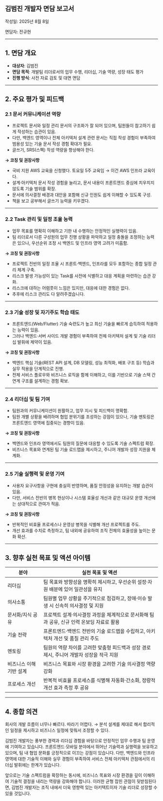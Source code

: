 ## 김범진 개발자 면담 보고서

작성일: 2025년 8월 8일

면담자: 전규현

---

## 1. 면담 개요

- **대상자**: 김범진
- **면담 목적**: 개발팀 리더로서의 업무 수행, 리더십, 기술 역량, 성장 태도 평가
- **진행 방식**: 사전 자료 검토 및 대면 면담

---

## 2. 주요 평가 및 피드백

### 2.1 문서 커뮤니케이션 역량

- 프로젝트 문서와 일정 관리 문서의 구조화가 잘 되어 있으며, 팀원들이 참고하기 쉽게 작성하는 습관이 있음.
- 다만, 백엔드 영역이나 전체 아키텍처 설계 관련 문서는 직접 작성 경험이 부족하여 범용성 있는 기술 문서 작성 경험 확대가 필요.
- 글쓰기, SRS(스펙) 작성 역량을 향상해야 한다.

**→ 코칭 및 권장사항**

- 국비 지원 AWS 교육을 신청했다. 토요일 5주 교육임 → 이건 AWS 인프라 교육이다.
- 설계·아키텍처 문서 작성 경험을 늘리고, 문서 내용이 프론트엔드 중심에 치우치지 않도록 기술 범위를 확장.
- 문서에 의사결정 배경과 대안을 포함해 신규 인원도 쉽게 이해할 수 있도록 구성.
- 책을 보고 공부해서 글쓰기 능력을 키우겠다.

---

### 2.2 Task 관리 및 일정 조율 능력

- 업무 목표를 명확히 이해하고 기한 내 수행하는 안정적인 실행력이 있음.
- 팀 리더로서 다른 구성원의 업무 진행 상황을 파악하고 일정 충돌을 조정하는 능력은 있으나, 우선순위 조정 시 백엔드 및 인프라 영역 고려가 미흡함.

**→ 코칭 및 권장사항**

- 프로젝트 전반의 일정 조율 시 프론트·백엔드, 인프라를 모두 포함하는 종합 일정 관리 체계 구축.
- 리스크 발생 가능성이 있는 Task를 사전에 식별하고 대응 계획을 마련하는 습관 강화.
- 리스크에 대하는 어렴풋이 느낌은 있지만, 대응에 대한 경험은 없다.
- 추후에 리스크 관리도 다 알려주겠습니다.

---

### 2.3 기술 성장 및 자기주도 학습 태도

- 프론트엔드(Web/Flutter) 기술 숙련도가 높고 최신 기술을 빠르게 습득하여 적용하는 능력이 있음.
- 그러나 백엔드·서버 사이드 개발 경험이 부족하여 전체 아키텍처 설계 및 기술 리더십 발휘에 제약이 있음.

**→ 코칭 및 권장사항**

- 백엔드 핵심 기술(REST API 설계, DB 모델링, 성능 최적화, 배포 구조 등) 학습과 실무 적용을 단계적으로 진행.
- 전체 서비스 플로우와 비즈니스 로직을 함께 이해하고, 이를 기반으로 기술 스택 간 연계 구조를 설계하는 경험 확보.

---

### 2.4 리더십 및 팀 기여

- 팀원과의 커뮤니케이션이 원활하고, 업무 지시 및 피드백이 명확함.
- 팀원 개별 상황을 배려하며 협업 분위기를 조성하는 강점이 있으나, 기술 멘토링은 프론트엔드 영역에 집중되는 경향이 있음.

**→ 코칭 및 권장사항**

- 백엔드와 인프라 영역에서도 팀원의 질문에 대응할 수 있도록 기술 스펙트럼 확장.
- 비즈니스 목표와 연계된 팀 기술 로드맵을 제시하고, 주니어 개발자 성장 지원을 체계화.

---

### 2.5 기술 실행력 및 운영 기여

- 사용자 요구사항을 구현에 충실히 반영하며, 품질 안정성을 유지하는 개발 습관이 있음.
- 다만, 서비스 전반의 병목 현상이나 시스템 효율성 개선과 같은 대규모 운영 개선에는 상대적으로 관여가 적음.

**→ 코칭 및 권장사항**

- 반복적인 비효율 프로세스나 운영상 병목을 식별해 개선 프로젝트를 주도.
- 개선 효과를 수치로 측정하고, 팀 내외에 공유하여 조직 전체의 효율성을 높이는 문화 확산.

---

## 3. 향후 실천 목표 및 액션 아이템

| 분야                    | 실천 목표 및 액션                                                                         |
| ----------------------- | ----------------------------------------------------------------------------------------- |
| 리더십                  | 팀 목표와 방향성을 명확히 제시하고, 우선순위 설정·자원 배분에 있어 일관성을 유지          |
| 의사소통                | 팀원별 업무 상황을 주기적으로 점검하고, 장애·이슈 발생 시 신속히 의사결정 및 지원         |
| 문서화/지식 공유        | 프로젝트 설계·의사결정 과정을 체계적으로 문서화해 팀과 공유, 신규 인력 온보딩 자료로 활용 |
| 기술 전략               | 프론트엔드·백엔드 전반의 기술 로드맵을 수립하고, 아키텍처 개선 및 품질 관리 주도          |
| 멘토링                  | 팀원의 역량 차이를 고려한 맞춤형 피드백과 성장 경로 제시, 주니어 개발자 성장을 적극 지원  |
| 비즈니스 이해 기반 설계 | 비즈니스 목표와 시장 환경을 고려한 기술 의사결정 역량 강화                                |
| 프로세스 개선           | 반복적 비효율 프로세스를 식별해 자동화·간소화, 정량적 개선 효과 측정 후 공유              |

---

## 4. 종합 의견

회사의 개발 흐름이 너무나 빠르다. 따라기 어렵다. → 분석 설계를 제대로 해서 합리적인 일정을 제시하고 비즈니스 일정에 맞춰서 조정할 수 있다.

김범진 개발자는 풍부한 경력과 리더십 경험을 바탕으로 안정적인 업무 수행과 팀 운영에 기여하고 있습니다. 프론트엔드·모바일 분야에서 뛰어난 기술력과 실행력을 보유하고 있으며, 팀 내 협업 문화를 긍정적으로 이끄는 강점이 있습니다. 다만, 백엔드와 인프라 영역에 대한 기술적 이해와 실무 경험이 부족하여 서비스 전체 아키텍처 관점에서의 리더십 발휘에는 한계가 있습니다.

앞으로는 기술 스펙트럼을 확장하는 동시에, 비즈니스 목표와 시장 환경을 깊이 이해하여 기술적 결정을 내리는 역량을 강화해야 합니다. 이러한 균형 잡힌 관점이 뒷받침된다면, 김범진 개발자는 조직 내에서 더욱 영향력 있는 아키텍트이자 기술 리더로 성장할 수 있을 것입니다.
